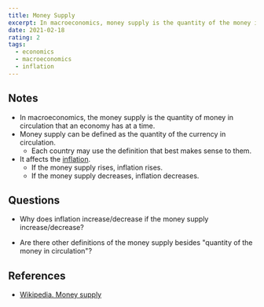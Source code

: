 ```yaml
---
title: Money Supply
excerpt: In macroeconomics, money supply is the quantity of the money in circulation that an economy have in a point of time.
date: 2021-02-18
rating: 2
tags:
  - economics
  - macroeconomics
  - inflation
---
```


## Notes

- In macroeconomics, the money supply is the quantity of money in circulation that an economy has at a time.
- Money supply can be defined as the quantity of the currency in circulation.
  - Each country may use the definition that best makes sense to them.
- It affects the [inflation](/zettelkasten/inflation).
  - If the money supply rises, inflation rises.
  - If the money supply decreases, inflation decreases.

## Questions

- Why does inflation increase/decrease if the money supply increase/decrease?

- Are there other definitions of the money supply besides "quantity of the money in circulation"?

## References

- [Wikipedia. Money supply](https://en.wikipedia.org/wiki/Money_supply)
